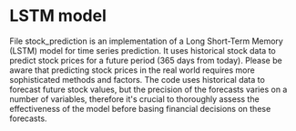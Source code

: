 # LSTM model
File stock_prediction is an implementation of a Long Short-Term Memory (LSTM) model for time series prediction. It uses historical stock data to predict stock prices for a future period (365 days from today).
Please be aware that predicting stock prices in the real world requires more sophisticated methods and factors. The code uses historical data to forecast future stock values, but the precision of the forecasts varies on a number of variables, therefore it's crucial to thoroughly assess the effectiveness of the model before basing financial decisions on these forecasts.

